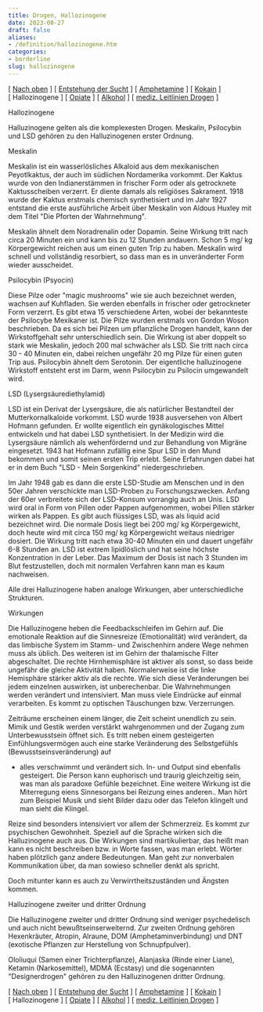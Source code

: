 ```yaml
---
title: Drogen, Hallozinogene
date: 2023-08-27
draft: false
aliases:
- /definition/hallozinogene.htm
categories:
- borderline
slug: hallozinogene
---
```



[ [Nach oben](definitionen_1.htm) ] [ [Entstehung der Sucht](sucht.htm) ] [ [Amphetamine](ecstasy_und_amphetamine.htm) ] [ [Kokain](kokain_crack.htm) ] [ Hallozinogene ] [ [Opiate](opiate.htm) ] [ [Alkohol](../alkohol/alkohol.html) ] [ [mediz. Leitlinien Drogen](med-leitlinien-drogen.pdf) ]

Hallozinogene

Halluzinogene gelten als die komplexesten Drogen. Meskalin,
Psilocybin und LSD gehören zu den Halluzinogenen erster Ordnung.

Meskalin

Meskalin ist ein wasserlösliches Alkaloid aus dem
mexikanischen Peyotlkaktus, der auch im südlichen Nordamerika vorkommt. Der
Kaktus wurde von den Indianerstämmen in frischer Form oder als getrocknete
Kaktusscheiben verzerrt. Er diente damals als religiöses Sakrament. 1918 wurde
der Kaktus erstmals chemisch synthetisiert und im Jahr 1927 entstand die erste
ausführliche Arbeit über Meskalin von Aldous Huxley mit dem Titel "Die
Pforten der Wahrnehmung".

Meskalin ähnelt dem Noradrenalin oder Dopamin. Seine Wirkung
tritt nach circa 20 Minuten ein und kann bis zu 12 Stunden andauern. Schon 5 mg/
kg Körpergewicht reichen aus um einen guten Trip zu haben. Meskalin wird
schnell und vollständig resorbiert, so dass man es in unveränderter Form
wieder ausscheidet.

Psilocybin (Psyocin)

Diese Pilze oder "magic mushrooms" wie sie auch
bezeichnet werden, wachsen auf Kuhfladen. Sie werden ebenfalls in frischer oder
getrockneter Form verzerrt. Es gibt etwa 15 verschiedene Arten, wobei der
bekannteste der Psilocybe Mexikaner ist. Die Pilze wurden erstmals von Gordon
Woson beschrieben. Da es sich bei Pilzen um pflanzliche Drogen handelt, kann der
Wirkstoffgehalt sehr unterschiedlich sein. Die Wirkung ist aber doppelt so stark
wie Meskalin, jedoch 200 mal schwächer als LSD. Sie tritt nach circa 30 - 40
Minuten ein, dabei reichen ungefähr 20 mg Pilze für einen guten Trip aus.
Psilocybin ähnelt dem Serotonin. Der eigentliche halluzinogene Wirkstoff
entsteht erst im Darm, wenn Psilocybin zu Psilocin umgewandelt wird.

LSD (Lysergsäurediethylamid)

LSD ist ein Derivat der Lysergsäure, die als natürlicher
Bestandteil der Mutterkornalkaloide vorkommt. LSD wurde 1938 ausversehen von
Albert Hofmann gefunden. Er wollte eigentlich ein gynäkologisches Mittel
entwickeln und hat dabei LSD synthetisiert. In der Medizin wird die Lysergsäure
nämlich als wehenfördernd und zur Behandlung von Migräne eingesetzt. 1943 hat
Hofmann zufällig eine Spur LSD in den Mund bekommen und somit seinen ersten
Trip erlebt. Seine Erfahrungen dabei hat er in dem Buch "LSD - Mein
Sorgenkind" niedergeschrieben.

Im Jahr 1948 gab es dann die erste LSD-Studie am Menschen und
in den 50er Jahren verschickte man LSD-Proben zu Forschungszwecken. Anfang der
60er verbreitete sich der LSD-Konsum vorrangig auch an Unis. LSD wird oral in
Form von Pillen oder Pappen aufgenommen, wobei Pillen stärker wirken als
Pappen. Es gibt auch flüssiges LSD, was als liquid acid bezeichnet wird. Die
normale Dosis liegt bei 200 mg/ kg Körpergewicht, doch heute wird mit circa 150
mg/ kg Körpergewicht weitaus niedriger dosiert. Die Wirkung tritt nach etwa
30-40 Minuten ein und dauert ungefähr 6-8 Stunden an. LSD ist extrem lipidlöslich
und hat seine höchste Konzentration in der Leber. Das Maximum der Dosis ist
nach 3 Stunden im Blut festzustellen, doch mit normalen Verfahren kann man es
kaum nachweisen.

Alle drei Halluzinogene haben analoge Wirkungen, aber
unterschiedliche Strukturen.

Wirkungen

Die Halluzinogene heben die Feedbackschleifen im Gehirn auf.
Die emotionale Reaktion auf die Sinnesreize (Emotionalität) wird verändert, da
das limbische System im Stamm- und Zwischenhirn andere Wege nehmen muss als üblich.
Des weiteren ist im Gehirn der thalamische Filter abgeschaltet. Die rechte
Hirnhemisphäre ist aktiver als sonst, so dass beide ungefähr die gleiche
Aktivität haben. Normalerweise ist die linke Hemisphäre stärker aktiv als die
rechte. Wie sich diese Veränderungen bei jedem einzelnen auswirken, ist
unberechenbar. Die Wahrnehmungen werden verändert und intensiviert. Man muss
viele Eindrücke auf einmal verarbeiten. Es kommt zu optischen Täuschungen bzw.
Verzerrungen.

Zeiträume erscheinen einem länger, die Zeit scheint
unendlich zu sein. Mimik und Gestik werden verstärkt wahrgenommen und der
Zugang zum Unterbewusstsein öffnet sich. Es tritt neben einem gesteigerten Einfühlungsvermögen
auch eine starke Veränderung des Selbstgefühls (Bewusstseinsveränderung) auf
- alles verschwimmt und verändert sich. In- und Output sind ebenfalls
gesteigert. Die Person kann euphorisch und traurig gleichzeitig sein, was man
als paradoxe Gefühle bezeichnet. Eine weitere Wirkung ist die Miterregung eiens
Sinnesorgans bei Reizung eines anderen.. Man hört zum Beispiel Musik und sieht
Bilder dazu oder das Telefon klingelt und man sieht die Klingel.

Reize sind besonders intensiviert vor allem der Schmerzreiz.
Es kommt zur psychischen Gewohnheit. Speziell auf die Sprache wirken sich die
Halluzinogene auch aus. Die Wirkungen sind martikulierbar, das heißt man kann
es nicht beschreiben bzw. in Worte fassen, was man erlebt. Wörter haben plötzlich
ganz andere Bedeutungen. Man geht zur nonverbalen Kommunikation über, da man
sowieso schneller denkt als spricht.

Doch mitunter kann es auch zu Verwirrtheitszuständen und Ängsten
kommen.

Halluzinogene zweiter und dritter Ordnung

Die Halluzinogene zweiter und dritter Ordnung sind weniger
psychedelisch und auch nicht bewußtseinserweiternd. Zur zweiten Ordnung gehören
Hexenkräuter, Atropin, Alraune, DOM (Amphetaminverbindung) und DNT (exotische
Pflanzen zur Herstellung von Schnupfpulver).

Ololiuqui (Samen einer Trichterpflanze), Alanjaska (Rinde
einer Liane), Ketamin (Narkosemittel), MDMA (Ecstasy) und die sogenannten
"Designerdrogen" gehören zu den Halluzinogenen dritter Ordnung.

[ [Nach oben](definitionen_1.htm) ] [ [Entstehung der Sucht](sucht.htm) ] [ [Amphetamine](ecstasy_und_amphetamine.htm) ] [ [Kokain](kokain_crack.htm) ] [ Hallozinogene ] [ [Opiate](opiate.htm) ] [ [Alkohol](../alkohol/alkohol.html) ] [ [mediz. Leitlinien Drogen](med-leitlinien-drogen.pdf) ]
